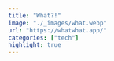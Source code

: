 ```yaml
---
title: "What?!"
image: "./_images/what.webp"
url: "https://whatwhat.app/"
categories: ["tech"]
highlight: true
---
```

